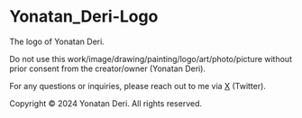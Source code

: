 # Yonatan_Deri-Logo
 The logo of Yonatan Deri.
 
 Do not use this work/image/drawing/painting/logo/art/photo/picture without prior consent from the creator/owner (Yonatan Deri).

 For any questions or inquiries, please reach out to me via [X](https://x.com/JonathanDY_S) (Twitter).
 
 Copyright © 2024 Yonatan Deri. All rights reserved.
